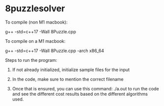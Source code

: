 # 8puzzlesolver

To compile (non M1 macbook):

g++ -std=c++17 -Wall 8Puzzle.cpp

To compile on a M1 macbook:

g++ -std=c++17 -Wall 8Puzzle.cpp -arch x86_64

Steps to run the program:

1. If not already initialized, initialize sample files for the input

2. In the code, make sure to mention the correct filename

3. Once that is ensured, you can use this command: ./a.out
to run the code and see the different cost results based on the different algorithms used.
